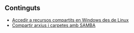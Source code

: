 ## Continguts

* [Accedir a recursos compartits en Windows des de Linux](UF4/uf4-compartir-de-windows-a-linux.md)
* [Compartir arxius i carpetes amb SAMBA](UF3/uf3-compartir-arxius-samba.md)












